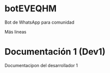 # botEVEQHM
Bot de WhatsApp para comunidad

Más lineas

# Documentación 1 (Dev1)
Documentacipon del desarrollador 1